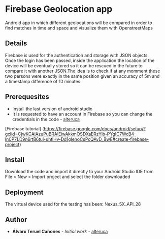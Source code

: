 # Firebase Geolocation app

Android app in which different geolocations will be compared in order to find matches in time and space and visualize them with OpenstreetMaps

## Details
Firebase is used for the authentication and storage with JSON objects. Once the login has been passed, inside the application the location of the device will be eventually stored so it can be rescued in the future to compare it with another JSON.The idea is to check if at any momment these two persons were exactly in the same position given an accuracy of 5m and a timestamp difference of 10 minutes. 

## Prerequesites

* Install the last version of android studio 
* It is requested to have an account in Firebase so you can change the credentials in the code - [alteruca](https://github.com/alteruca)


[Firebase tutorial] (https://firebase.google.com/docs/android/setup/?gclid=CjwKCAiAzuPuBRAIEiwAkkmOSDXaERzYlb-PYgIC7WcB4-In0P7LD9n6rtB6tui-uhtlHv-Dd1gIehoCsPcQAvD_BwE#create-firebase-project)

## Install

Download the code and import it directly to your Android Studio IDE from File > New > Import project and select the folder downloaded


## Deployment

The virtual device used for the testing has been: Nexus_5X_API_28 

## Author

* **Álvaro Teruel Cañones** - *Initial work* - [alteruca](https://github.com/alteruca)
